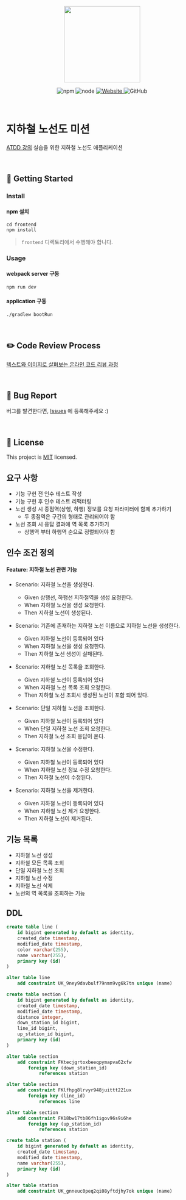 <p align="center">
    <img width="200px;" src="https://raw.githubusercontent.com/woowacourse/atdd-subway-admin-frontend/master/images/main_logo.png"/>
</p>
<p align="center">
  <img alt="npm" src="https://img.shields.io/badge/npm-%3E%3D%205.5.0-blue">
  <img alt="node" src="https://img.shields.io/badge/node-%3E%3D%209.3.0-blue">
  <a href="https://edu.nextstep.camp/c/R89PYi5H" alt="nextstep atdd">
    <img alt="Website" src="https://img.shields.io/website?url=https%3A%2F%2Fedu.nextstep.camp%2Fc%2FR89PYi5H">
  </a>
  <img alt="GitHub" src="https://img.shields.io/github/license/next-step/atdd-subway-admin">
</p>

<br>

# 지하철 노선도 미션
[ATDD 강의](https://edu.nextstep.camp/c/R89PYi5H) 실습을 위한 지하철 노선도 애플리케이션

<br>

## 🚀 Getting Started

### Install
#### npm 설치
```
cd frontend
npm install
```
> `frontend` 디렉토리에서 수행해야 합니다.

### Usage
#### webpack server 구동
```
npm run dev
```
#### application 구동
```
./gradlew bootRun
```
<br>

## ✏️ Code Review Process
[텍스트와 이미지로 살펴보는 온라인 코드 리뷰 과정](https://github.com/next-step/nextstep-docs/tree/master/codereview)

<br>

## 🐞 Bug Report

버그를 발견한다면, [Issues](https://github.com/next-step/atdd-subway-admin/issues) 에 등록해주세요 :)

<br>

## 📝 License

This project is [MIT](https://github.com/next-step/atdd-subway-admin/blob/master/LICENSE.md) licensed.


##  요구 사항
*   기능 구현 전 인수 테스트 작성
*   기능 구현 후 인수 테스트 리팩터링
*   노선 생성 시 종점역(상행, 하행) 정보를 요청 파라미터에 함께 추가하기
    *   두 종점역은 구간의 형태로 관리되어야 함
*   노선 조회 시 응답 결과에 역 목록 추가하기
    *   상행역 부터 하행역 순으로 정렬되어야 함


##  인수 조건 정의
#### Feature: 지하철 노선 관련 기능

*   Scenario: 지하철 노선을 생성한다.
    *   Given 상행선, 하행선 지하철역을 생성 요청한다.
    *   When 지하철 노선을 생성 요청한다.
    *   Then 지하철 노선이 생성된다.
    

*   Scenario: 기존에 존재하는 지하철 노선 이름으로 지하철 노선을 생성한다.
    *   Given 지하철 노선이 등록되어 있다
    *   When 지하철 노선을 생성 요청한다.
    *   Then 지하철 노선 생성이 실패된다.

    
*   Scenario: 지하철 노선 목록을 조회한다.
    *   Given 지하철 노선이 등록되어 있다
    *   When 지하철 노선 목록 조회 요청한다.
    *   Then 지하철 노선 조회시 생성된 노선이 포함 되어 있다.


*   Scenario: 단일 지하철 노선을 조회한다.
    *   Given 지하철 노선이 등록되어 있다
    *   When 단일 지하철 노선 조회 요청한다.
    *   Then 지하철 노선 조회 응답이 온다.


*   Scenario: 지하철 노선을 수정한다.
    *   Given 지하철 노선이 등록되어 있다
    *   When 지하철 노선 정보 수정 요청한다.
    *   Then 지하철 노선이 수정된다.    


*   Scenario: 지하철 노선을 제거한다.
    *   Given 지하철 노선이 등록되어 있다
    *   When 지하철 노선 제거 요청한다.
    *   Then 지하철 노선이 제거된다.

##  기능 목록
*   지하철 노선 생성
*   지하철 모든 목록 조회
*   단일 지하철 노선 조회
*   지하철 노선 수정
*   지하철 노선 삭제
*   노선의 역 목록을 조회하는 기능


## DDL
```sql
create table line (
    id bigint generated by default as identity,
    created_date timestamp,
    modified_date timestamp,
    color varchar(255),
    name varchar(255),
    primary key (id)
)

alter table line
    add constraint UK_9ney9davbulf79nmn9vg6k7tn unique (name)
```

```sql
create table section (
    id bigint generated by default as identity,
    created_date timestamp,
    modified_date timestamp,
    distance integer,
    down_station_id bigint,
    line_id bigint,
    up_station_id bigint,
    primary key (id)
)

alter table section
    add constraint FKtecjgrtoxbeeqpymapva62xfw
        foreign key (down_station_id)
            references station

alter table section
    add constraint FKlfhpg8lrvyr948juittt221ux
        foreign key (line_id)
            references line

alter table section
    add constraint FK18bw17tb86fh1igov96s9i6he
        foreign key (up_station_id)
            references station
```

```sql
create table station (
    id bigint generated by default as identity,
    created_date timestamp,
    modified_date timestamp,
    name varchar(255),
    primary key (id)
)

alter table station
    add constraint UK_gnneuc0peq2qi08yftdjhy7ok unique (name)
```
